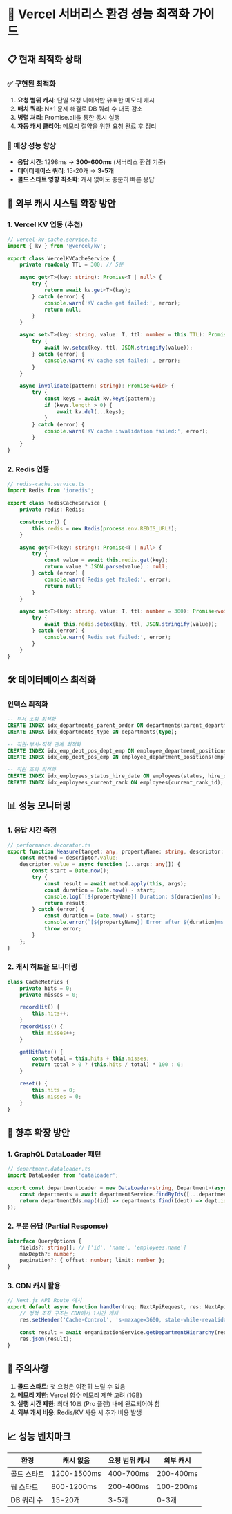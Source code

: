 # 🚀 Vercel 서버리스 환경 성능 최적화 가이드

## 📋 현재 최적화 상태

### ✅ 구현된 최적화

1. **요청 범위 캐시**: 단일 요청 내에서만 유효한 메모리 캐시
2. **배치 쿼리**: N+1 문제 해결로 DB 쿼리 수 대폭 감소
3. **병렬 처리**: Promise.all을 통한 동시 실행
4. **자동 캐시 클리어**: 메모리 절약을 위한 요청 완료 후 정리

### 🎯 예상 성능 향상

-   **응답 시간**: 1298ms → **300-600ms** (서버리스 환경 기준)
-   **데이터베이스 쿼리**: 15-20개 → **3-5개**
-   **콜드 스타트 영향 최소화**: 캐시 없이도 충분히 빠른 응답

## 🔄 외부 캐시 시스템 확장 방안

### 1. Vercel KV 연동 (추천)

```typescript
// vercel-kv-cache.service.ts
import { kv } from '@vercel/kv';

export class VercelKVCacheService {
    private readonly TTL = 300; // 5분

    async get<T>(key: string): Promise<T | null> {
        try {
            return await kv.get<T>(key);
        } catch (error) {
            console.warn('KV cache get failed:', error);
            return null;
        }
    }

    async set<T>(key: string, value: T, ttl: number = this.TTL): Promise<void> {
        try {
            await kv.setex(key, ttl, JSON.stringify(value));
        } catch (error) {
            console.warn('KV cache set failed:', error);
        }
    }

    async invalidate(pattern: string): Promise<void> {
        try {
            const keys = await kv.keys(pattern);
            if (keys.length > 0) {
                await kv.del(...keys);
            }
        } catch (error) {
            console.warn('KV cache invalidation failed:', error);
        }
    }
}
```

### 2. Redis 연동

```typescript
// redis-cache.service.ts
import Redis from 'ioredis';

export class RedisCacheService {
    private redis: Redis;

    constructor() {
        this.redis = new Redis(process.env.REDIS_URL!);
    }

    async get<T>(key: string): Promise<T | null> {
        try {
            const value = await this.redis.get(key);
            return value ? JSON.parse(value) : null;
        } catch (error) {
            console.warn('Redis get failed:', error);
            return null;
        }
    }

    async set<T>(key: string, value: T, ttl: number = 300): Promise<void> {
        try {
            await this.redis.setex(key, ttl, JSON.stringify(value));
        } catch (error) {
            console.warn('Redis set failed:', error);
        }
    }
}
```

## 🛠️ 데이터베이스 최적화

### 인덱스 최적화

```sql
-- 부서 조회 최적화
CREATE INDEX idx_departments_parent_order ON departments(parent_department_id, "order");
CREATE INDEX idx_departments_type ON departments(type);

-- 직원-부서-직책 관계 최적화
CREATE INDEX idx_emp_dept_pos_dept_emp ON employee_department_positions(department_id, employee_id);
CREATE INDEX idx_emp_dept_pos_emp ON employee_department_positions(employee_id);

-- 직원 조회 최적화
CREATE INDEX idx_employees_status_hire_date ON employees(status, hire_date);
CREATE INDEX idx_employees_current_rank ON employees(current_rank_id);
```

## 📊 성능 모니터링

### 1. 응답 시간 측정

```typescript
// performance.decorator.ts
export function Measure(target: any, propertyName: string, descriptor: PropertyDescriptor) {
    const method = descriptor.value;
    descriptor.value = async function (...args: any[]) {
        const start = Date.now();
        try {
            const result = await method.apply(this, args);
            const duration = Date.now() - start;
            console.log(`[${propertyName}] Duration: ${duration}ms`);
            return result;
        } catch (error) {
            const duration = Date.now() - start;
            console.error(`[${propertyName}] Error after ${duration}ms:`, error);
            throw error;
        }
    };
}
```

### 2. 캐시 히트율 모니터링

```typescript
class CacheMetrics {
    private hits = 0;
    private misses = 0;

    recordHit() {
        this.hits++;
    }
    recordMiss() {
        this.misses++;
    }

    getHitRate() {
        const total = this.hits + this.misses;
        return total > 0 ? (this.hits / total) * 100 : 0;
    }

    reset() {
        this.hits = 0;
        this.misses = 0;
    }
}
```

## 🔮 향후 확장 방안

### 1. GraphQL DataLoader 패턴

```typescript
// department.dataloader.ts
import DataLoader from 'dataloader';

export const departmentLoader = new DataLoader<string, Department>(async (departmentIds: readonly string[]) => {
    const departments = await departmentService.findByIds([...departmentIds]);
    return departmentIds.map((id) => departments.find((dept) => dept.id === id) || null);
});
```

### 2. 부분 응답 (Partial Response)

```typescript
interface QueryOptions {
    fields?: string[]; // ['id', 'name', 'employees.name']
    maxDepth?: number;
    pagination?: { offset: number; limit: number };
}
```

### 3. CDN 캐시 활용

```typescript
// Next.js API Route 예시
export default async function handler(req: NextApiRequest, res: NextApiResponse) {
    // 정적 조직 구조는 CDN에서 1시간 캐시
    res.setHeader('Cache-Control', 's-maxage=3600, stale-while-revalidate=86400');

    const result = await organizationService.getDepartmentHierarchy(req.query);
    res.json(result);
}
```

## 🚨 주의사항

1. **콜드 스타트**: 첫 요청은 여전히 느릴 수 있음
2. **메모리 제한**: Vercel 함수 메모리 제한 고려 (1GB)
3. **실행 시간 제한**: 최대 10초 (Pro 플랜) 내에 완료되어야 함
4. **외부 캐시 비용**: Redis/KV 사용 시 추가 비용 발생

## 📈 성능 벤치마크

| 환경        | 캐시 없음   | 요청 범위 캐시 | 외부 캐시 |
| ----------- | ----------- | -------------- | --------- |
| 콜드 스타트 | 1200-1500ms | 400-700ms      | 200-400ms |
| 웜 스타트   | 800-1200ms  | 200-400ms      | 100-200ms |
| DB 쿼리 수  | 15-20개     | 3-5개          | 0-3개     |
